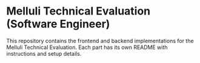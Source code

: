 # Melluli Technical Evaluation (Software Engineer)

This repository contains the frontend and backend implementations for the Melluli Technical Evaluation. Each part has its own README with instructions and setup details.